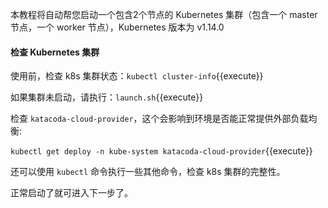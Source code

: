 本教程将自动帮您启动一个包含2个节点的 Kubernetes 集群（包含一个 master 节点，一个 worker 节点），Kubernetes 版本为 v1.14.0

#### 检查 Kubernetes 集群

使用前，检查 k8s 集群状态：`kubectl cluster-info`{{execute}}

如果集群未启动，请执行：`launch.sh`{{execute}}

检查 `katacoda-cloud-provider`，这个会影响到环境是否能正常提供外部负载均衡:

`kubectl get deploy -n kube-system katacoda-cloud-provider`{{execute}}

还可以使用 `kubectl` 命令执行一些其他命令，检查 k8s 集群的完整性。

正常启动了就可进入下一步了。
